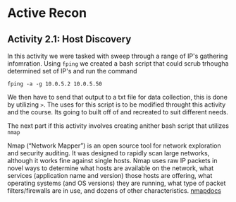 # Active Recon


## Activity 2.1: Host Discovery
In this activity we were tasked with sweep through a range of IP's gathering infomration. Using `fping` we created a bash script that could scrub trhougha determined set of IP's and run the command

`fping -a -g 10.0.5.2 10.0.5.50`

We then have to send that output to a txt file for data collection, this is done by utilizing `>`. The uses for this script is to be modified throught this activity and the course. Its going to built off of and recreated to suit different needs.

The next part if this activity involves creating anither bash script that utilizes `nmap`


Nmap (“Network Mapper”) is an open source tool for network exploration and security auditing. It was designed to rapidly scan large networks, although it works fine against single hosts. Nmap uses raw IP packets in novel ways to determine what hosts are available on the network, what services (application name and version) those hosts are offering, what operating systems (and OS versions) they are running, what type of packet filters/firewalls are in use, and dozens of other characteristics. [nmapdocs](https://nmap.org/book/man.html#man-description)





